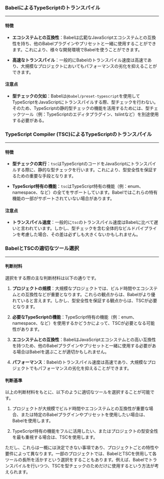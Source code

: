 
### BabelによるTypeScriptのトランスパイル
---
#### 特徴

- **エコシステムとの互換性**：Babelは広範なJavaScriptエコシステムとの互換性を持ち、他のBabelプラグインやプリセットと一緒に使用することができます。これにより、様々な開発環境でBabelを使うことができます。

- **高速なトランスパイル**：一般的にBabelのトランスパイル速度は高速であり、大規模なプロジェクトにおいてもパフォーマンスの劣化を抑えることができます。

#### 注意点

- **型チェックの欠如**：Babelは`@babel/preset-typescript`を使用してTypeScriptをJavaScriptにトランスパイルする際、型チェックを行わない。そのため、TypeScriptの静的型チェックの機能を活用するためには、型チェックツール（例：TypeScriptのエディタプラグイン、tslintなど）を別途使用する必要がある。

### TypeScript Compiler (TSC)によるTypeScriptのトランスパイル
---
#### 特徴

- **型チェックの実行**：`tsc`はTypeScriptのコードをJavaScriptにトランスパイルする際に、静的な型チェックを行います。これにより、型安全性を保証するための重要な手段となります。

- **TypeScript特有の機能**：`tsc`はTypeScript特有の機能（例：enum、namespace、など）の全てをサポートしています。Babelではこれらの特有機能の一部がサポートされていない場合があります。

#### 注意点

- **トランスパイル速度**：一般的に`tsc`のトランスパイル速度はBabelに比べて遅いと言われています。しかし、型チェックを含む全体的なビルドパイプラインを考慮した場合、その差は必ずしも大きくないかもしれません。


### BabelとTSCの適切なツール選択
---
#### 判断材料

選択をする際の主な判断材料は以下の通りです。

1. **プロジェクトの規模**：大規模なプロジェクトでは、ビルド時間やエコシステムとの互換性などが重要となります。これらの観点からは、Babelがより優れていると言えます。しかし、型安全性を保証する観点からは、TSCが必要となります。

2. **必要なTypeScriptの機能**：TypeScript特有の機能（例：enum、namespace、など）を使用するかどうかによって、TSCが必要となる可能性があります。

3. **エコシステムとの互換性**：BabelはJavaScriptエコシステムとの高い互換性を持つため、他のBabelプラグインやプリセットと一緒に使用する必要がある場合はBabelを選ぶことが適切かもしれません。

4. **パフォーマンス**：Babelのトランスパイル速度は高速であり、大規模なプロジェクトでもパフォーマンスの劣化を抑えることができます。

#### 判断基準

以上の判断材料をもとに、以下のように適切なツールを選択することが可能です。

1. プロジェクトが大規模でビルド時間やエコシステムとの互換性が重要な場合、または特定のBabelプラグインやプリセットを使用したい場合は、Babelを使用します。

2. TypeScript特有の機能をフルに活用したい、またはプロジェクトの型安全性を最も重視する場合は、TSCを使用します。

ただし、これらは一概には決定できない事項であり、プロジェクトごとの特性や要件によって異なります。一部のプロジェクトでは、BabelとTSCを併用して各ツールの長所を活かすという選択をすることもあります。例えば、Babelでトランスパイルを行いつつ、TSCを型チェックのためだけに使用するという方法が考えられます。
